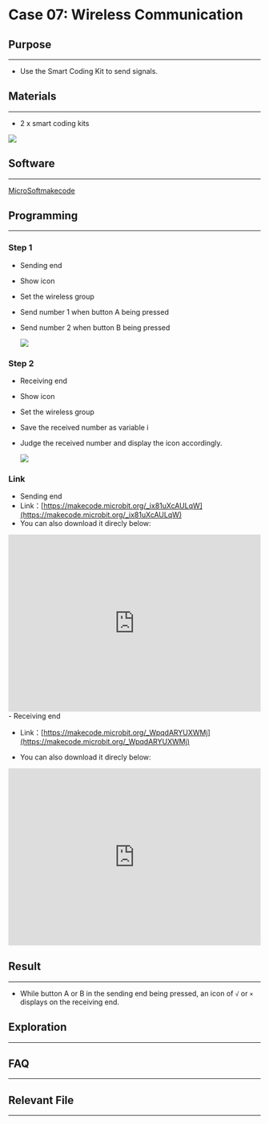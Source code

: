 # Case 07: Wireless Communication

## Purpose
---
- Use the Smart Coding Kit to send signals. 

## Materials
---

- 2 x smart coding kits

![](./images/smart_coding_kit_case_07_01.png)


## Software
---
[MicroSoftmakecode](https://makecode.microbit.org/#)

## Programming
---
### Step 1
- Sending end

- Show icon

- Set the wireless group

- Send number 1 when button A being pressed

- Send number 2 when button B being pressed

  ![](./images/smart_coding_kit_case_07_02.png)

### Step 2
- Receiving end

- Show icon

- Set the wireless group

- Save the received number as variable i

- Judge the received number and display the icon accordingly.

  ![](./images/smart_coding_kit_case_07_03.png)




### Link
- Sending end
- Link：[https://makecode.microbit.org/_ix81uXcAULqW](https://makecode.microbit.org/_ix81uXcAULqW)
- You can also download it direcly below:

<div style="position:relative;height:0;padding-bottom:70%;overflow:hidden;"><iframe style="position:absolute;top:0;left:0;width:100%;height:100%;" src="https://makecode.microbit.org/#pub:_ix81uXcAULqW" frameborder="0" sandbox="allow-popups allow-forms allow-scripts allow-same-origin"></iframe></div>  
- Receiving end

- Link：[https://makecode.microbit.org/_WpqdARYUXWMj](https://makecode.microbit.org/_WpqdARYUXWMj)

- You can also download it direcly below:

<div style="position:relative;height:0;padding-bottom:70%;overflow:hidden;"><iframe style="position:absolute;top:0;left:0;width:100%;height:100%;" src="https://makecode.microbit.org/#pub:_WpqdARYUXWMj" frameborder="0" sandbox="allow-popups allow-forms allow-scripts allow-same-origin"></iframe></div>  

## Result
---

- While button A or B in the sending end being pressed, an icon of `√` or `×` displays on the receiving end.





## Exploration

---


## FAQ

---


## Relevant File

---

